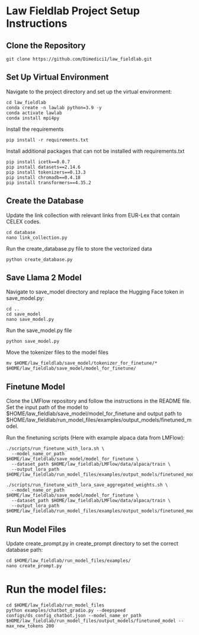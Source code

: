 # Law Fieldlab Project Setup Instructions

## Clone the Repository
```
git clone https://github.com/Dimedici1/law_fieldlab.git
```
## Set Up Virtual Environment
Navigate to the project directory and set up the virtual environment:
```
cd law_fieldlab
conda create -n lawlab python=3.9 -y
conda activate lawlab
conda install mpi4py
```
Install the requirements
```
pip install -r requirements.txt
```
Install additional packages that can not be installed with requirements.txt

```
pip install icetk==0.0.7
pip install datasets==2.14.6
pip install tokenizers==0.13.3
pip install chromadb==0.4.18
pip install transformers==4.35.2
```
## Create the Database
Update the link collection with relevant links from EUR-Lex that contain CELEX codes.
```
cd database
nano link_collection.py
```
Run the create_database.py file to store the vectorized data
```
python create_database.py
```
## Save Llama 2 Model
Navigate to save_model directory and replace the Hugging Face token in save_model.py:
```
cd ..
cd save_model
nano save_model.py
```

Run the save_model.py file
```
python save_model.py
```
Move the tokenizer files to the model files
```
mv $HOME/law_fieldlab/save_model/tokenizer_for_finetune/* $HOME/law_fieldlab/save_model/model_for_finetune/
```
## Finetune Model
Clone the LMFlow repository and follow the instructions in the README file. Set the input path of the model to $HOME/law_fieldlab/save_model/model_for_finetune and output path to $HOME/law_fieldlab/run_model_files/examples/output_models/finetuned_model.

Run the finetuning scripts (Here with example alpaca data from LMFlow):
```
./scripts/run_finetune_with_lora.sh \
  --model_name_or_path $HOME/law_fieldlab/save_model/model_for_finetune \
  --dataset_path $HOME/law_fieldlab/LMFlow/data/alpaca/train \
  --output_lora_path $HOME/law_fieldlab/run_model_files/examples/output_models/finetuned_model

./scripts/run_finetune_with_lora_save_aggregated_weights.sh \
  --model_name_or_path $HOME/law_fieldlab/save_model/model_for_finetune \
  --dataset_path $HOME/law_fieldlab/LMFlow/data/alpaca/train \
  --output_lora_path $HOME/law_fieldlab/run_model_files/examples/output_models/finetuned_model
```
## Run Model Files
Update create_prompt.py in create_prompt directory to set the correct database path:
```
cd $HOME/law_fieldlab/run_model_files/examples/
nano create_prompt.py
```
# Run the model files:
```
cd $HOME/law_fieldlab/run_model_files
python examples/chatbot_gradio.py --deepspeed configs/ds_config_chatbot.json --model_name_or_path $HOME/law_fieldlab/run_model_files/output_models/finetuned_model --max_new_tokens 200
```
